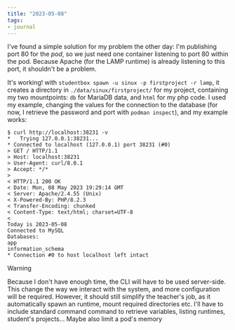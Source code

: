 ```yaml
---
title: "2023-05-08"
tags:
- journal
---
```


I've found a simple solution for my problem the other day: I'm publishing port 80 for the _pod_, so we just need one container listening to port 80 within the pod. 
Because Apache (for the LAMP runtime) is already listening to this port, it shouldn't be a problem.

It's working! with `studentbox spawn -u sinux -p firstproject -r lamp`, it creates a directory in `./data/sinux/firstproject/` for my project, containing my two mountpoints: `db` for MariaDB data, and `html` for my php code. I used my example, changing the values for the connection to the database (for now, I retrieve the password and port with `podman inspect`), and my example works:

```
$ curl http://localhost:38231 -v 
*   Trying 127.0.0.1:38231...
* Connected to localhost (127.0.0.1) port 38231 (#0)
> GET / HTTP/1.1
> Host: localhost:38231
> User-Agent: curl/8.0.1
> Accept: */*
> 
< HTTP/1.1 200 OK
< Date: Mon, 08 May 2023 19:29:14 GMT
< Server: Apache/2.4.55 (Unix)
< X-Powered-By: PHP/8.2.3
< Transfer-Encoding: chunked
< Content-Type: text/html; charset=UTF-8
< 
Today is 2023-05-08
Connected to MySQL
Databases:
app
information_schema
* Connection #0 to host localhost left intact
```

> [!warning]
>
> Because I don't have enough time, the CLI will have to be used server-side. This change the way we interact with the system, and more configuration will be required. However, it should still simplify the teacher's job, as it automatically spawn an runtime, mount required directories etc.
> I'll have to include standard command command to retrieve variables, listing runtimes, student's projects... Maybe also limit a pod's memory 